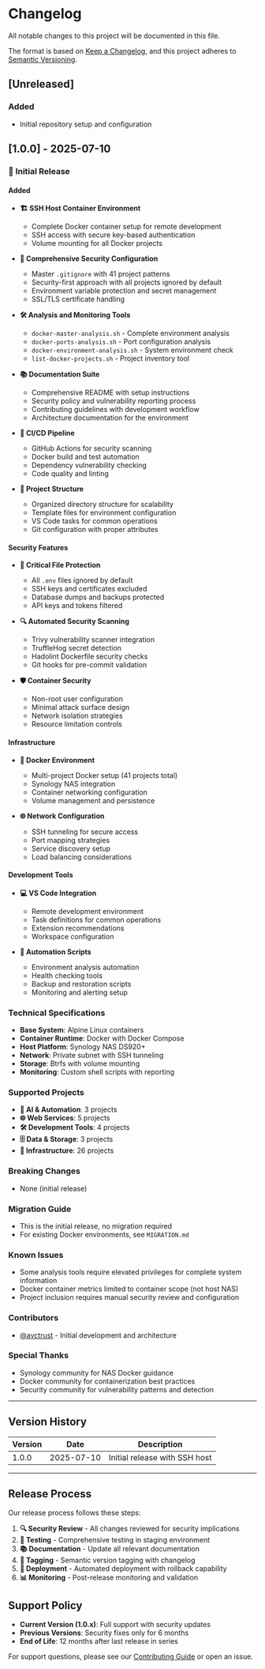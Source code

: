 # Changelog

All notable changes to this project will be documented in this file.

The format is based on [Keep a Changelog](https://keepachangelog.com/en/1.0.0/),
and this project adheres to [Semantic Versioning](https://semver.org/spec/v2.0.0.html).

## [Unreleased]

### Added
- Initial repository setup and configuration

## [1.0.0] - 2025-07-10

### 🎉 Initial Release

#### Added
- **🏗️ SSH Host Container Environment**
  - Complete Docker container setup for remote development
  - SSH access with secure key-based authentication
  - Volume mounting for all Docker projects

- **🔐 Comprehensive Security Configuration**
  - Master `.gitignore` with 41 project patterns
  - Security-first approach with all projects ignored by default
  - Environment variable protection and secret management
  - SSL/TLS certificate handling

- **🛠️ Analysis and Monitoring Tools**
  - `docker-master-analysis.sh` - Complete environment analysis
  - `docker-ports-analysis.sh` - Port configuration analysis
  - `docker-environment-analysis.sh` - System environment check
  - `list-docker-projects.sh` - Project inventory tool

- **📚 Documentation Suite**
  - Comprehensive README with setup instructions
  - Security policy and vulnerability reporting process
  - Contributing guidelines with development workflow
  - Architecture documentation for the environment

- **🔄 CI/CD Pipeline**
  - GitHub Actions for security scanning
  - Docker build and test automation
  - Dependency vulnerability checking
  - Code quality and linting

- **📁 Project Structure**
  - Organized directory structure for scalability
  - Template files for environment configuration
  - VS Code tasks for common operations
  - Git configuration with proper attributes

#### Security Features
- **🚨 Critical File Protection**
  - All `.env` files ignored by default
  - SSH keys and certificates excluded
  - Database dumps and backups protected
  - API keys and tokens filtered

- **🔍 Automated Security Scanning**
  - Trivy vulnerability scanner integration
  - TruffleHog secret detection
  - Hadolint Dockerfile security checks
  - Git hooks for pre-commit validation

- **🛡️ Container Security**
  - Non-root user configuration
  - Minimal attack surface design
  - Network isolation strategies
  - Resource limitation controls

#### Infrastructure
- **🐳 Docker Environment**
  - Multi-project Docker setup (41 projects total)
  - Synology NAS integration
  - Container networking configuration
  - Volume management and persistence

- **🌐 Network Configuration**
  - SSH tunneling for secure access
  - Port mapping strategies
  - Service discovery setup
  - Load balancing considerations

#### Development Tools
- **💻 VS Code Integration**
  - Remote development environment
  - Task definitions for common operations
  - Extension recommendations
  - Workspace configuration

- **🔧 Automation Scripts**
  - Environment analysis automation
  - Health checking tools
  - Backup and restoration scripts
  - Monitoring and alerting setup

### Technical Specifications
- **Base System**: Alpine Linux containers
- **Container Runtime**: Docker with Docker Compose
- **Host Platform**: Synology NAS DS920+
- **Network**: Private subnet with SSH tunneling
- **Storage**: Btrfs with volume mounting
- **Monitoring**: Custom shell scripts with reporting

### Supported Projects
- **🤖 AI & Automation**: 3 projects
- **🌐 Web Services**: 5 projects  
- **🛠️ Development Tools**: 4 projects
- **🗄️ Data & Storage**: 3 projects
- **🔧 Infrastructure**: 26 projects

### Breaking Changes
- None (initial release)

### Migration Guide
- This is the initial release, no migration required
- For existing Docker environments, see `MIGRATION.md`

### Known Issues
- Some analysis tools require elevated privileges for complete system information
- Docker container metrics limited to container scope (not host NAS)
- Project inclusion requires manual security review and configuration

### Contributors
- [@avctrust](https://github.com/avctrust) - Initial development and architecture

### Special Thanks
- Synology community for NAS Docker guidance
- Docker community for containerization best practices
- Security community for vulnerability patterns and detection

---

## Version History

| Version | Date       | Description                    |
|---------|------------|--------------------------------|
| 1.0.0   | 2025-07-10 | Initial release with SSH host |

---

## Release Process

Our release process follows these steps:

1. **🔍 Security Review** - All changes reviewed for security implications
2. **🧪 Testing** - Comprehensive testing in staging environment  
3. **📚 Documentation** - Update all relevant documentation
4. **🔖 Tagging** - Semantic version tagging with changelog
5. **🚀 Deployment** - Automated deployment with rollback capability
6. **📊 Monitoring** - Post-release monitoring and validation

## Support Policy

- **Current Version (1.0.x)**: Full support with security updates
- **Previous Versions**: Security fixes only for 6 months
- **End of Life**: 12 months after last release in series

For support questions, please see our [Contributing Guide](CONTRIBUTING.md) or open an issue.
